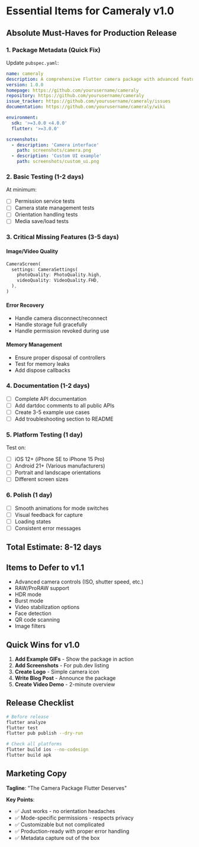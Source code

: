 # Essential Items for Cameraly v1.0

## Absolute Must-Haves for Production Release

### 1. **Package Metadata** (Quick Fix)
Update `pubspec.yaml`:
```yaml
name: cameraly
description: A comprehensive Flutter camera package with advanced features including orientation handling, metadata capture, and customizable UI.
version: 1.0.0
homepage: https://github.com/yourusername/cameraly
repository: https://github.com/yourusername/cameraly
issue_tracker: https://github.com/yourusername/cameraly/issues
documentation: https://github.com/yourusername/cameraly/wiki

environment:
  sdk: '>=3.0.0 <4.0.0'
  flutter: '>=3.0.0'

screenshots:
  - description: 'Camera interface'
    path: screenshots/camera.png
  - description: 'Custom UI example'
    path: screenshots/custom_ui.png
```

### 2. **Basic Testing** (1-2 days)
At minimum:
- [ ] Permission service tests
- [ ] Camera state management tests
- [ ] Orientation handling tests
- [ ] Media save/load tests

### 3. **Critical Missing Features** (3-5 days)

#### Image/Video Quality
```dart
CameraScreen(
  settings: CameraSettings(
    photoQuality: PhotoQuality.high,
    videoQuality: VideoQuality.FHD,
  ),
)
```

#### Error Recovery
- Handle camera disconnect/reconnect
- Handle storage full gracefully
- Handle permission revoked during use

#### Memory Management
- Ensure proper disposal of controllers
- Test for memory leaks
- Add dispose callbacks

### 4. **Documentation** (1-2 days)
- [ ] Complete API documentation
- [ ] Add dartdoc comments to all public APIs
- [ ] Create 3-5 example use cases
- [ ] Add troubleshooting section to README

### 5. **Platform Testing** (1 day)
Test on:
- [ ] iOS 12+ (iPhone SE to iPhone 15 Pro)
- [ ] Android 21+ (Various manufacturers)
- [ ] Portrait and landscape orientations
- [ ] Different screen sizes

### 6. **Polish** (1 day)
- [ ] Smooth animations for mode switches
- [ ] Visual feedback for capture
- [ ] Loading states
- [ ] Consistent error messages

## Total Estimate: 8-12 days

## Items to Defer to v1.1

- Advanced camera controls (ISO, shutter speed, etc.)
- RAW/ProRAW support
- HDR mode
- Burst mode
- Video stabilization options
- Face detection
- QR code scanning
- Image filters

## Quick Wins for v1.0

1. **Add Example GIFs** - Show the package in action
2. **Add Screenshots** - For pub.dev listing
3. **Create Logo** - Simple camera icon
4. **Write Blog Post** - Announce the package
5. **Create Video Demo** - 2-minute overview

## Release Checklist

```bash
# Before release
flutter analyze
flutter test
flutter pub publish --dry-run

# Check all platforms
flutter build ios --no-codesign
flutter build apk
```

## Marketing Copy

**Tagline**: "The Camera Package Flutter Deserves"

**Key Points**:
- ✅ Just works - no orientation headaches
- ✅ Mode-specific permissions - respects privacy
- ✅ Customizable but not complicated
- ✅ Production-ready with proper error handling
- ✅ Metadata capture out of the box